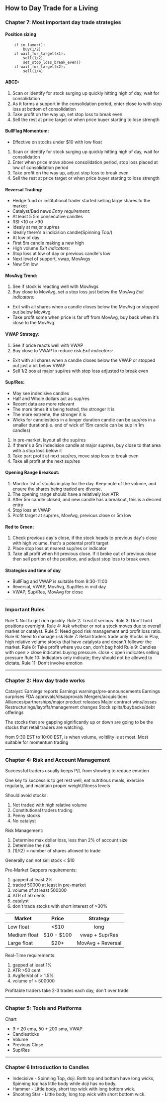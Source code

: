 

How to Day Trade for a Living
---
### Chapter 7: Most important day trade strategies

#### Position sizing
```	buy_set_stop_loss(1/2)
	if in_favor():
		buy(1/2)
	if wait_for_target(x1):
		sell(1/2)
		set_stop_loss_break_even()
	if wait_for_target(x2):
		sell(1/4)
```

#### ABCD:
1. Scan or identify for stock surging up quickly hitting high of day, wait for consolidation
2. As it forms a support in the consolidation period, enter close to with stop loss at bottom of consolidation
3. Take profit on the way up, set stop loss to break even
4. Sell the rest at price target or when price buyer starting to lose strength

#### BullFlag Momentum:
- Effective on stocks under $10 with low float
1. Scan or identify for stock surging up quickly hitting high of day, wait for consolidation
2. Enter when price move above consolidation period, stop loss placed at low of consolidation period
3. Take profit on the way up, adjust stop loss to break even
4. Sell the rest at price target or when price buyer starting to lose strength

#### Reversal Trading:
- Hedge fund or institutional trader started selling large shares to the market
- Catalyst/Bad news
*Entry requirement:*
- At least 5 5m consecutive candles
- RSI <10 or >90
- Idealy at major sup/res
- Ideally there's a indicision candle(Spinning Top/)
- At low of day
- First 5m candle making a new high
- High volume
*Exit indicators:*
- Stop loss at low of day or previous candle's low
- Next level of support, vwap, MovAvgs
- New 5m low

#### MovAvg Trend:
1. See if stock is reacting well with MovAvgs
2. Buy close to MovAvg, set a stop loss just below the MovAvg
*Exit indicators:*
- Exit with all shares when a candle closes below the MovAvg or stopped out below MovAvg
- Take profit some when price is far off from MovAvg, buy back when it's close to the MovAvg.

#### VWAP Strategy:
1. See if price reacts well with VWAP 
2. Buy close to VWAP to reduce risk
*Exit indicators:*
- Exit with all shares when a candle closes below the VWAP or stopped out just a bit below VWAP
- Sell 1/2 pos at major sup/res with stop loss adjusted to break even


#### Sup/Res:
- May see indecisive candles
- Half and Whole dollars act as sup/res
- Recent data are more relevant
- The more times it's being tested, the stronger it is
- The more extreme, the stronger it is
- Wicks for candlesticks in a longer duration candle can be sup/res in a smaller duration(i.e. end of wick of 15m candle can be sup in 1m candles)
1. In pre-market, layout all the sup/res
2. If there's a 5m indecision candle at major sup/res, buy close to that area with a stop loss below it
3. Take part profit at next sup/res, move stop loss to break even
4. Take all profit at the next sup/res

#### Opening Range Breakout:
1. Monitor list of stocks in play for the day. Keep note of the volume, and ensure the shares being traded are diverse.
2. The opening range should have a relatively low ATR
3. After 5m candle closed, and new candle has a breakout, this is a desired entry
4. Stop loss at VWAP
5. Profit target at sup/res, MovAvg, previous close or 5m low

#### Red to Green:
1. Check previous day's close, if the stock heads to previous day's close with high volume, that's a potental profit target
2. Place stop loss at nearest sup/res or indicator
3. Take all profit when hit previous close. If it broke out of previous close then sell portion of the position, and adjust stop loss to break even.

#### Strategies and time of day
- BullFlag and VWAP is suitable from 9:30-11:00
- Reversal, VWAP, MovAvg, Sup/Res in mid day
- VWAP, Sup/Res, MovAvg for close

---

### Important Rules
Rule 1: Not to get rich quickly.
Rule 2: Treat it serious.
Rule 3: Don't hold positions overnight.
Rule 4: Ask whether or not a stock moves due to overall market or catalyst.
Rule 5: Need good risk management and profit loss ratio.
Rule 6: Need to manage risk
Rule 7: Retail traders trade only Stocks in Play, high relative volume stocks that have catalysts and doesn't follower the market.
Rule 8: Take profit where you can, don't bag hold
Rule 9: Candles with open > close indicates buying pressure. close < open indicates selling pressure
Rule 10: Indicators only indicate; they should not be allowed to dictate.
Rule 11: Don't involve emotion

---

### Chapter 2: How day trade works
Catalyst:
Earnings reports
Earnings warnings/pre-announcements
Earnings surprises FDA approvals/disapprovals
Mergers/acquisitions Alliances/partnerships/major product releases
Major contract wins/losses
Restructurings/layoffs/management changes
Stock splits/buybacks/debt offerings 

The stocks that are gapping significantly up or down are going to be the stocks that retail traders are watching. 

from 9:30 EST to 10:00 EST, is when volume, volitility is at most. Most suitable for momentum trading

---

### Chapter 4: Risk and Account Management
Successful traders usually keeps P/L from showing to reduce emotion

One key to success is to get rest well, eat nutritious meals, exercise regularly, and maintain proper weight/fitness levels

Should avoid stocks:
1. Not traded with high relative volume
2. Constitutional traders trading
3. Penny stocks
4. No catalyst

Risk Management:
1. Determine max dollar loss, less than 2% of account size
2. Determine the risk
3. (1)/(2) = number of shares allowed to trade

Generally can not sell stock < $10

Pre-Market Gappers requirements:
1. gapped at least 2%
2. traded 50000 at least in pre-market
3. volume of at least 500000
4. ATR of 50 cents
5. catalyst
6. don't trade stocks with short interest of >30%

| Market | Price | Strategy |
|-|:-:|:-:|
| Low float | <$10 | long
| Medium float | $10 - $100 | vwap + Sup/Res
| Large float | $20+ | MovAvg + Reversal

Real-Time requirements:
1. gapped at least 1%
2. ATR >50 cent
3. AvgRelVol of > 1.5%
4. volume of > 500000

Profitable traders take 2-3 trades each day, don't over trade

---

### Chapter 5: Tools and Platforms
Chart
- 9 + 20 ema, 50 + 200 sma, VWAP
- Candlesticks
- Volume
- Previous Close
- Sup/Res

---

### Chapter 6 Introduction to Candles
- Indecisive - Spinning Top, doji. Both top and bottom have long wicks, Spinning top has little body while doji has no body.
- Hammer - Little body, short top wick with long bottom wick.
- Shooting Star - Little body, long top wick with short bottom wick.


